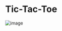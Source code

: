 # Tic-Tac-Toe


![image](https://user-images.githubusercontent.com/80665434/135565293-9e655dc1-3caa-4d6b-81f7-d4834797b57b.png)
